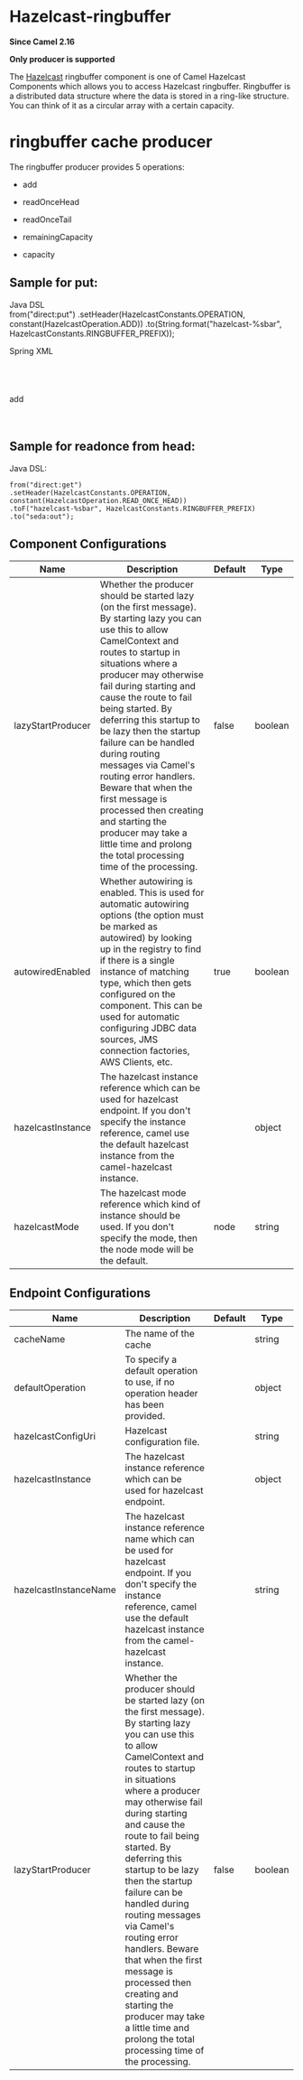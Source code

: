 # Hazelcast-ringbuffer

**Since Camel 2.16**

**Only producer is supported**

The [Hazelcast](http://www.hazelcast.com/) ringbuffer component is one
of Camel Hazelcast Components which allows you to access Hazelcast
ringbuffer. Ringbuffer is a distributed data structure where the data is
stored in a ring-like structure. You can think of it as a circular array
with a certain capacity.

# ringbuffer cache producer

The ringbuffer producer provides 5 operations:

-   add

-   readOnceHead

-   readOnceTail

-   remainingCapacity

-   capacity

## Sample for **put**:

Java DSL  
from("direct:put")
.setHeader(HazelcastConstants.OPERATION, constant(HazelcastOperation.ADD))
.to(String.format("hazelcast-%sbar", HazelcastConstants.RINGBUFFER\_PREFIX));

Spring XML  
<route>  
<from uri="direct:put" />  
<log message="put.."/>  
<setHeader name="hazelcast.operation.type">  
<constant>add</constant>  
</setHeader>  
<to uri="hazelcast-ringbuffer:foo" />  
</route>

## Sample for **readonce from head**:

Java DSL:

    from("direct:get")
    .setHeader(HazelcastConstants.OPERATION, constant(HazelcastOperation.READ_ONCE_HEAD))
    .toF("hazelcast-%sbar", HazelcastConstants.RINGBUFFER_PREFIX)
    .to("seda:out");

## Component Configurations

  
|Name|Description|Default|Type|
|---|---|---|---|
|lazyStartProducer|Whether the producer should be started lazy (on the first message). By starting lazy you can use this to allow CamelContext and routes to startup in situations where a producer may otherwise fail during starting and cause the route to fail being started. By deferring this startup to be lazy then the startup failure can be handled during routing messages via Camel's routing error handlers. Beware that when the first message is processed then creating and starting the producer may take a little time and prolong the total processing time of the processing.|false|boolean|
|autowiredEnabled|Whether autowiring is enabled. This is used for automatic autowiring options (the option must be marked as autowired) by looking up in the registry to find if there is a single instance of matching type, which then gets configured on the component. This can be used for automatic configuring JDBC data sources, JMS connection factories, AWS Clients, etc.|true|boolean|
|hazelcastInstance|The hazelcast instance reference which can be used for hazelcast endpoint. If you don't specify the instance reference, camel use the default hazelcast instance from the camel-hazelcast instance.||object|
|hazelcastMode|The hazelcast mode reference which kind of instance should be used. If you don't specify the mode, then the node mode will be the default.|node|string|

## Endpoint Configurations

  
|Name|Description|Default|Type|
|---|---|---|---|
|cacheName|The name of the cache||string|
|defaultOperation|To specify a default operation to use, if no operation header has been provided.||object|
|hazelcastConfigUri|Hazelcast configuration file.||string|
|hazelcastInstance|The hazelcast instance reference which can be used for hazelcast endpoint.||object|
|hazelcastInstanceName|The hazelcast instance reference name which can be used for hazelcast endpoint. If you don't specify the instance reference, camel use the default hazelcast instance from the camel-hazelcast instance.||string|
|lazyStartProducer|Whether the producer should be started lazy (on the first message). By starting lazy you can use this to allow CamelContext and routes to startup in situations where a producer may otherwise fail during starting and cause the route to fail being started. By deferring this startup to be lazy then the startup failure can be handled during routing messages via Camel's routing error handlers. Beware that when the first message is processed then creating and starting the producer may take a little time and prolong the total processing time of the processing.|false|boolean|
